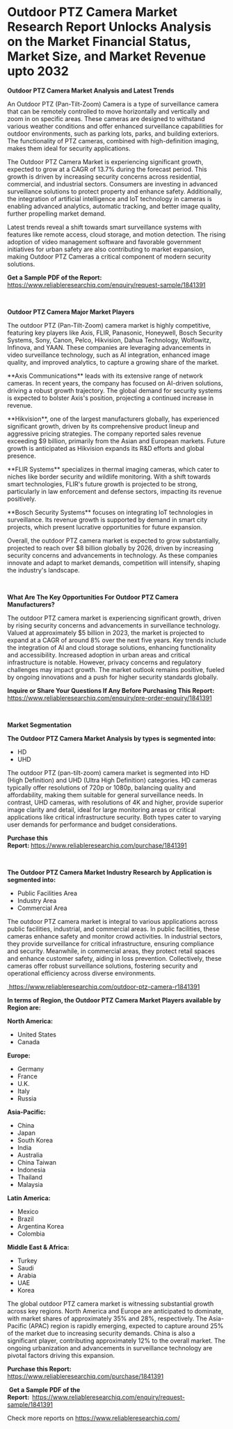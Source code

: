 <p><h1>Outdoor PTZ Camera Market Research Report Unlocks Analysis on the Market Financial Status, Market Size, and Market Revenue upto 2032</h1></p><p><strong>Outdoor PTZ Camera Market Analysis and Latest Trends</strong></p>
<p><p>An Outdoor PTZ (Pan-Tilt-Zoom) Camera is a type of surveillance camera that can be remotely controlled to move horizontally and vertically and zoom in on specific areas. These cameras are designed to withstand various weather conditions and offer enhanced surveillance capabilities for outdoor environments, such as parking lots, parks, and building exteriors. The functionality of PTZ cameras, combined with high-definition imaging, makes them ideal for security applications.</p><p>The Outdoor PTZ Camera Market is experiencing significant growth, expected to grow at a CAGR of 13.7% during the forecast period. This growth is driven by increasing security concerns across residential, commercial, and industrial sectors. Consumers are investing in advanced surveillance solutions to protect property and enhance safety. Additionally, the integration of artificial intelligence and IoT technology in cameras is enabling advanced analytics, automatic tracking, and better image quality, further propelling market demand.</p><p>Latest trends reveal a shift towards smart surveillance systems with features like remote access, cloud storage, and motion detection. The rising adoption of video management software and favorable government initiatives for urban safety are also contributing to market expansion, making Outdoor PTZ Cameras a critical component of modern security solutions.</p></p>
<p><strong>Get a Sample PDF of the Report:&nbsp;</strong> <a href="https://www.reliableresearchiq.com/enquiry/request-sample/1841391?utm_campaign=2101&utm_medium=2&utm_source=Github&utm_content=ia&utm_term=19022025&utm_id=outdoor-ptz-camera">https://www.reliableresearchiq.com/enquiry/request-sample/1841391</a></p>
<p>&nbsp;</p>
<p><strong>Outdoor PTZ Camera Major Market Players</strong></p>
<p><p>The outdoor PTZ (Pan-Tilt-Zoom) camera market is highly competitive, featuring key players like Axis, FLIR, Panasonic, Honeywell, Bosch Security Systems, Sony, Canon, Pelco, Hikvision, Dahua Technology, Wolfowitz, Infinova, and YAAN. These companies are leveraging advancements in video surveillance technology, such as AI integration, enhanced image quality, and improved analytics, to capture a growing share of the market.</p><p>**Axis Communications** leads with its extensive range of network cameras. In recent years, the company has focused on AI-driven solutions, driving a robust growth trajectory. The global demand for security systems is expected to bolster Axis's position, projecting a continued increase in revenue.</p><p>**Hikvision**, one of the largest manufacturers globally, has experienced significant growth, driven by its comprehensive product lineup and aggressive pricing strategies. The company reported sales revenue exceeding $9 billion, primarily from the Asian and European markets. Future growth is anticipated as Hikvision expands its R&D efforts and global presence.</p><p>**FLIR Systems** specializes in thermal imaging cameras, which cater to niches like border security and wildlife monitoring. With a shift towards smart technologies, FLIR's future growth is projected to be strong, particularly in law enforcement and defense sectors, impacting its revenue positively.</p><p>**Bosch Security Systems** focuses on integrating IoT technologies in surveillance. Its revenue growth is supported by demand in smart city projects, which present lucrative opportunities for future expansion.</p><p>Overall, the outdoor PTZ camera market is expected to grow substantially, projected to reach over $8 billion globally by 2026, driven by increasing security concerns and advancements in technology. As these companies innovate and adapt to market demands, competition will intensify, shaping the industry's landscape.</p></p>
<p>&nbsp;</p>
<p><strong>What Are The Key Opportunities For Outdoor PTZ Camera Manufacturers?</strong></p>
<p><p>The outdoor PTZ camera market is experiencing significant growth, driven by rising security concerns and advancements in surveillance technology. Valued at approximately $5 billion in 2023, the market is projected to expand at a CAGR of around 8% over the next five years. Key trends include the integration of AI and cloud storage solutions, enhancing functionality and accessibility. Increased adoption in urban areas and critical infrastructure is notable. However, privacy concerns and regulatory challenges may impact growth. The market outlook remains positive, fueled by ongoing innovations and a push for higher security standards globally.</p></p>
<p><strong>Inquire or Share Your Questions If Any Before Purchasing This Report:</strong> <a href="https://www.reliableresearchiq.com/enquiry/pre-order-enquiry/1841391?utm_campaign=2101&utm_medium=2&utm_source=Github&utm_content=ia&utm_term=19022025&utm_id=outdoor-ptz-camera">https://www.reliableresearchiq.com/enquiry/pre-order-enquiry/1841391</a></p>
<p>&nbsp;</p>
<p><strong>Market Segmentation</strong></p>
<p><strong>The Outdoor PTZ Camera Market Analysis by types is segmented into:</strong></p>
<p><ul><li>HD</li><li>UHD</li></ul></p>
<p><p>The outdoor PTZ (pan-tilt-zoom) camera market is segmented into HD (High Definition) and UHD (Ultra High Definition) categories. HD cameras typically offer resolutions of 720p or 1080p, balancing quality and affordability, making them suitable for general surveillance needs. In contrast, UHD cameras, with resolutions of 4K and higher, provide superior image clarity and detail, ideal for large monitoring areas or critical applications like critical infrastructure security. Both types cater to varying user demands for performance and budget considerations.</p></p>
<p><strong>Purchase this Report:&nbsp;</strong><a href="https://www.reliableresearchiq.com/purchase/1841391?utm_campaign=2101&utm_medium=2&utm_source=Github&utm_content=ia&utm_term=19022025&utm_id=outdoor-ptz-camera">https://www.reliableresearchiq.com/purchase/1841391</a></p>
<p>&nbsp;</p>
<p><strong>The Outdoor PTZ Camera Market Industry Research by Application is segmented into:</strong></p>
<p><ul><li>Public Facilities Area</li><li>Industry Area</li><li>Commercial Area</li></ul></p>
<p><p>The outdoor PTZ camera market is integral to various applications across public facilities, industrial, and commercial areas. In public facilities, these cameras enhance safety and monitor crowd activities. In industrial sectors, they provide surveillance for critical infrastructure, ensuring compliance and security. Meanwhile, in commercial areas, they protect retail spaces and enhance customer safety, aiding in loss prevention. Collectively, these cameras offer robust surveillance solutions, fostering security and operational efficiency across diverse environments.</p></p>
<p><a href="https://www.reliableresearchiq.com/outdoor-ptz-camera-r1841391?utm_campaign=2101&utm_medium=2&utm_source=Github&utm_content=ia&utm_term=19022025&utm_id=outdoor-ptz-camera">&nbsp;https://www.reliableresearchiq.com/outdoor-ptz-camera-r1841391</a></p>
<p><strong>In terms of Region, the Outdoor PTZ Camera Market Players available by Region are:</strong></p>
<p>
    <p> <strong> North America: </strong>
        <ul>
            <li>United States</li>
            <li>Canada</li>
        </ul>
        </p> 
    <p> <strong> Europe: </strong>
        <ul>
            <li>Germany</li>
            <li>France</li>
            <li>U.K.</li>
            <li>Italy</li>
            <li>Russia</li>
        </ul>
        </p> 
    <p> <strong> Asia-Pacific: </strong>
        <ul>
            <li>China</li>
            <li>Japan</li>
            <li>South Korea</li>
            <li>India</li>
            <li>Australia</li>
            <li>China Taiwan</li>
            <li>Indonesia</li>
            <li>Thailand</li>
            <li>Malaysia</li>
        </ul>
        </p> 
    <p> <strong> Latin America: </strong>
        <ul>
            <li>Mexico</li>
            <li>Brazil</li>
            <li>Argentina Korea</li>
            <li>Colombia</li>
        </ul>
        </p> 
    <p> <strong> Middle East & Africa: </strong>
        <ul>
            <li>Turkey</li>
            <li>Saudi</li>
            <li>Arabia</li>
            <li>UAE</li>
            <li>Korea</li>
        </ul>
    </p>
    </p>
<p><p>The global outdoor PTZ camera market is witnessing substantial growth across key regions. North America and Europe are anticipated to dominate, with market shares of approximately 35% and 28%, respectively. The Asia-Pacific (APAC) region is rapidly emerging, expected to capture around 25% of the market due to increasing security demands. China is also a significant player, contributing approximately 12% to the overall market. The ongoing urbanization and advancements in surveillance technology are pivotal factors driving this expansion.</p></p>
<p><strong>Purchase this Report: </strong><a href="https://www.reliableresearchiq.com/purchase/1841391?utm_campaign=2101&utm_medium=2&utm_source=Github&utm_content=ia&utm_term=19022025&utm_id=outdoor-ptz-camera">https://www.reliableresearchiq.com/purchase/1841391</a></p>
<p>&nbsp;<strong>Get a Sample PDF of the Report:&nbsp;&nbsp;</strong><a href="https://www.reliableresearchiq.com/enquiry/request-sample/1841391?utm_campaign=2101&utm_medium=2&utm_source=Github&utm_content=ia&utm_term=19022025&utm_id=outdoor-ptz-camera">https://www.reliableresearchiq.com/enquiry/request-sample/1841391</a></p>
<p><strong></strong></p>
<p>Check more reports on <a href="https://www.reliableresearchiq.com/?utm_campaign=2101&utm_medium=2&utm_source=Github&utm_content=ia&utm_term=19022025&utm_id=outdoor-ptz-camera">https://www.reliableresearchiq.com/</a></p>